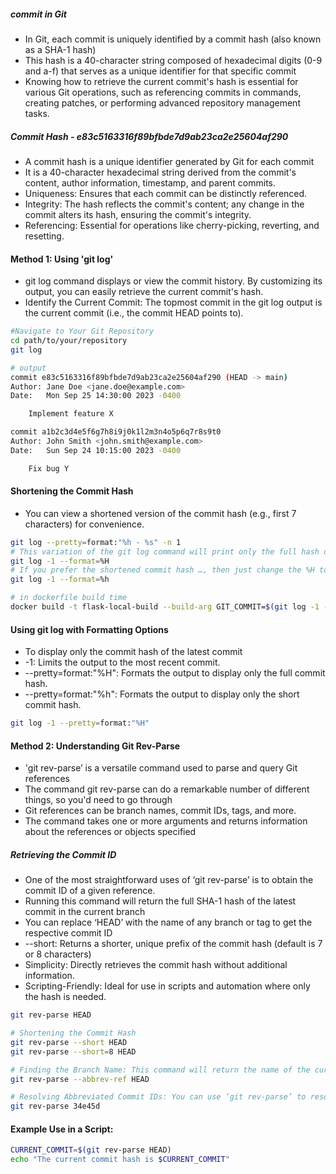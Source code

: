 ##### commit in Git
- In Git, each commit is uniquely identified by a commit hash (also known as a SHA-1 hash)
- This hash is a 40-character string composed of hexadecimal digits (0-9 and a-f) that serves as a unique identifier for that specific commit
- Knowing how to retrieve the current commit's hash is essential for various Git operations, such as referencing commits in commands, creating patches, or performing advanced repository management tasks.

##### Commit Hash - e83c5163316f89bfbde7d9ab23ca2e25604af290
- A commit hash is a unique identifier generated by Git for each commit
- It is a 40-character hexadecimal string derived from the commit's content, author information, timestamp, and parent commits.
- Uniqueness: Ensures that each commit can be distinctly referenced.
- Integrity: The hash reflects the commit's content; any change in the commit alters its hash, ensuring the commit's integrity.
- Referencing: Essential for operations like cherry-picking, reverting, and resetting.

#### Method 1: Using 'git log'
- git log command displays or view the commit history. By customizing its output, you can easily retrieve the current commit's hash.
- Identify the Current Commit: The topmost commit in the git log output is the current commit (i.e., the commit HEAD points to).
``````sh
#Navigate to Your Git Repository
cd path/to/your/repository
git log

# output
commit e83c5163316f89bfbde7d9ab23ca2e25604af290 (HEAD -> main)
Author: Jane Doe <jane.doe@example.com>
Date:   Mon Sep 25 14:30:00 2023 -0400

    Implement feature X

commit a1b2c3d4e5f6g7h8i9j0k1l2m3n4o5p6q7r8s9t0
Author: John Smith <john.smith@example.com>
Date:   Sun Sep 24 10:15:00 2023 -0400

    Fix bug Y
``````
#### Shortening the Commit Hash
- You can view a shortened version of the commit hash (e.g., first 7 characters) for convenience.

``````sh
git log --pretty=format:"%h - %s" -n 1
# This variation of the git log command will print only the full hash of the last commit to the repository
git log -1 --format=%H
# If you prefer the shortened commit hash …, then just change the %H to %h
git log -1 --format=%h

# in dockerfile build time
docker build -t flask-local-build --build-arg GIT_COMMIT=$(git log -1 --format=%h) .

``````
#### Using git log with Formatting Options
- To display only the commit hash of the latest commit
- -1: Limits the output to the most recent commit.
- --pretty=format:"%H": Formats the output to display only the full commit hash.
- --pretty=format:"%h": Formats the output to display only the short commit hash.
``````sh
git log -1 --pretty=format:"%H"
``````

#### Method 2: Understanding Git Rev-Parse

- 'git rev-parse’ is a versatile command used to parse and query Git references
- The command git rev-parse can do a remarkable number of different things, so you'd need to go through 
- Git references can be branch names, commit IDs, tags, and more.
- The command takes one or more arguments and returns information about the references or objects specified

##### Retrieving the Commit ID
- One of the most straightforward uses of ‘git rev-parse’ is to obtain the commit ID of a given reference.
- Running this command will return the full SHA-1 hash of the latest commit in the current branch
- You can replace ‘HEAD’ with the name of any branch or tag to get the respective commit ID
- --short: Returns a shorter, unique prefix of the commit hash (default is 7 or 8 characters)
- Simplicity: Directly retrieves the commit hash without additional information.
- Scripting-Friendly: Ideal for use in scripts and automation where only the hash is needed.
``````sh
git rev-parse HEAD

# Shortening the Commit Hash
git rev-parse --short HEAD
git rev-parse --short=8 HEAD

# Finding the Branch Name: This command will return the name of the current branch
git rev-parse --abbrev-ref HEAD

# Resolving Abbreviated Commit IDs: You can use ‘git rev-parse’ to resolve these abbreviations to their full SHA-1 hashes
git rev-parse 34e45d
``````
#### Example Use in a Script:

``````sh
CURRENT_COMMIT=$(git rev-parse HEAD)
echo "The current commit hash is $CURRENT_COMMIT"

``````
#### 

``````sh

``````
